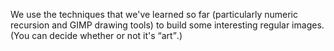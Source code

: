 We use the techniques that we've learned so far (particularly
numeric recursion and GIMP drawing tools) to build some interesting
regular images.  (You can decide whether or not it's
<q>art</q>.)
